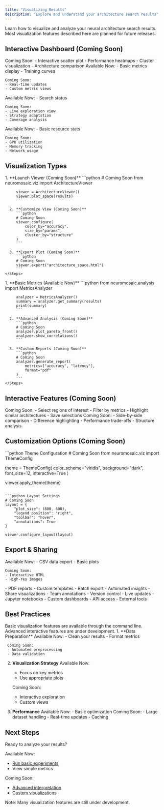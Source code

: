 ```yaml
---
title: "Visualizing Results"
description: "Explore and understand your architecture search results"
---
```


<Note>
  Learn how to visualize and analyze your neural architecture search results.
  Most visualization features described here are planned for future releases.
</Note>

## Interactive Dashboard (Coming Soon)

<CardGroup cols={2}>
  <Card title="3D Architecture Space" icon="cube">
    Coming Soon:
    - Interactive scatter plot
    - Performance heatmaps
    - Cluster visualization
    - Architecture comparison
  </Card>

  <Card title="Performance Metrics" icon="chart-line">
    Available Now:
    - Basic metrics display
    - Training curves
    
    Coming Soon:
    - Real-time updates
    - Custom metric views
  </Card>

  <Card title="Search Progress" icon="magnifying-glass-chart">
    Available Now:
    - Search status
    
    Coming Soon:
    - Live exploration view
    - Strategy adaptation
    - Coverage analysis
  </Card>

  <Card title="Resource Usage" icon="gauge">
    Available Now:
    - Basic resource stats
    
    Coming Soon:
    - GPU utilization
    - Memory tracking
    - Network usage
  </Card>
</CardGroup>

## Visualization Types

<Tabs>
  <Tab title="Architecture Space">
    <Steps>
      1. **Launch Viewer (Coming Soon)**
         ```python
         # Coming Soon
         from neuromosaic.viz import ArchitectureViewer
         
         viewer = ArchitectureViewer()
         viewer.plot_space(results)
         ```

      2. **Customize View (Coming Soon)**
         ```python
         # Coming Soon
         viewer.configure(
             color_by="accuracy",
             size_by="params",
             cluster_by="structure"
         )
         ```

      3. **Export Plot (Coming Soon)**
         ```python
         # Coming Soon
         viewer.export("architecture_space.html")
         ```
    </Steps>

  </Tab>

  <Tab title="Performance Analysis">
    <Steps>
      1. **Basic Metrics (Available Now)**
         ```python
         from neuromosaic.analysis import MetricsAnalyzer
         
         analyzer = MetricsAnalyzer()
         summary = analyzer.get_summary(results)
         print(summary)
         ```

      2. **Advanced Analysis (Coming Soon)**
         ```python
         # Coming Soon
         analyzer.plot_pareto_front()
         analyzer.show_correlations()
         ```

      3. **Custom Reports (Coming Soon)**
         ```python
         # Coming Soon
         analyzer.generate_report(
             metrics=["accuracy", "latency"],
             format="pdf"
         )
         ```
    </Steps>

  </Tab>
</Tabs>

## Interactive Features (Coming Soon)

<Accordion title="Selection & Filtering">
  Coming Soon:
  - Select regions of interest
  - Filter by metrics
  - Highlight similar architectures
  - Save selections
</Accordion>

<Accordion title="Comparison Tools">
  Coming Soon:
  - Side-by-side comparison
  - Difference highlighting
  - Performance trade-offs
  - Structure analysis
</Accordion>

## Customization Options (Coming Soon)

<CodeGroup>
```python Theme Configuration
# Coming Soon
from neuromosaic.viz import ThemeConfig

theme = ThemeConfig(
color_scheme="viridis",
background="dark",
font_size=12,
interactive=True
)

viewer.apply_theme(theme)

````

```python Layout Settings
# Coming Soon
layout = {
    "plot_size": (800, 600),
    "legend_position": "right",
    "toolbar": "hover",
    "annotations": True
}

viewer.configure_layout(layout)
````

</CodeGroup>

## Export & Sharing

<CardGroup cols={2}>
  <Card title="Basic Export" icon="file-export">
    Available Now:
    - CSV data export
    - Basic plots
    
    Coming Soon:
    - Interactive HTML
    - High-res images
  </Card>

  <Card title="Reports (Coming Soon)" icon="file-pdf">
    - PDF reports
    - Custom templates
    - Batch export
    - Automated insights
  </Card>

  <Card title="Collaboration (Coming Soon)" icon="share-nodes">
    - Share visualizations
    - Team annotations
    - Version control
    - Live updates
  </Card>

  <Card title="Integration (Coming Soon)" icon="plug">
    - Jupyter notebooks
    - Custom dashboards
    - API access
    - External tools
  </Card>
</CardGroup>

## Best Practices

<Warning>
  Basic visualization features are available through the command line.
  Advanced interactive features are under development.
</Warning>

<Steps>
  1. **Data Preparation**
     Available Now:
     - Clean your results
     - Format metrics
     
     Coming Soon:
     - Automated preprocessing
     - Data validation

2.  **Visualization Strategy**
    Available Now:

    - Focus on key metrics
    - Use appropriate plots

    Coming Soon:

    - Interactive exploration
    - Custom views

3.  **Performance**
    Available Now: - Basic optimization
    Coming Soon: - Large dataset handling - Real-time updates - Caching
    </Steps>

## Next Steps

<Check>
  Ready to analyze your results?
  
  Available Now:
  - [Run basic experiments](/guides/run-experiments)
  - View simple metrics
  
  Coming Soon:
  - [Advanced interpretation](/guides/interpret-outcomes)
  - [Custom visualizations](/guides/visualize-results)
  
  Note: Many visualization features are still under development.
</Check>
